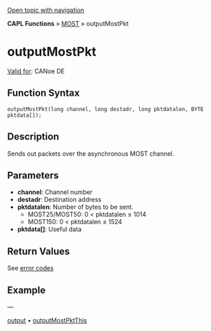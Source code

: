 [Open topic with navigation](../../../../../CANoeDEFamily.htm#Topics/CAPLFunctions/MOST/Functions/CAPLfunctionMOSTOutputMostPkt.md)

**CAPL Functions** » [MOST](../CAPLfunctionsMOSTOverview.md) » outputMostPkt

# outputMostPkt

[Valid for](../../../Shared/FeatureAvailability.md): CANoe DE

## Function Syntax

```
outputMostPkt(long channel, long destadr, long pktdatalen, BYTE pktdata[]);
```

## Description

Sends out packets over the asynchronous MOST channel.

## Parameters

- **channel**: Channel number
- **destadr**: Destination address
- **pktdatalen**: Number of bytes to be sent.
  - MOST25/MOST50: 0 < pktdatalen ≤ 1014
  - MOST150: 0 < pktdatalen ≤ 1524
- **pktdata[]**: Useful data

## Return Values

See [error codes](../CAPLfunctionsMOSTErrorCodes.md)

## Example

—

[output](CAPLfunctionMOSToutput.md) • [outputMostPktThis](CAPLfunctionMOSTOutputMostPktThis.md)
